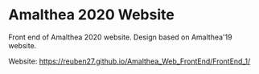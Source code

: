 # Amalthea 2020 Website

Front end of Amalthea 2020 website. Design based on Amalthea'19 website.

Website: https://reuben27.github.io/Amalthea_Web_FrontEnd/FrontEnd_1/
